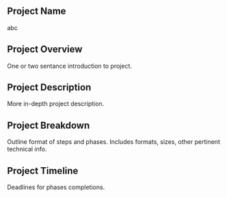 ## Project Name

abc

## Project Overview

One or two sentance introduction to project.

## Project Description

More in-depth project description.

## Project Breakdown

Outline format of steps and phases. Includes formats, sizes, other pertinent technical info.

## Project Timeline

Deadlines for phases completions.